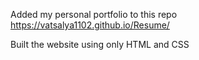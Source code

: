 Added my personal portfolio to this repo https://vatsalya1102.github.io/Resume/

Built the website using only HTML and CSS

